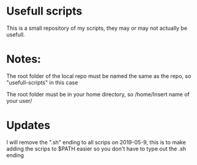 # Usefull scripts
This is a small repository of my scripts, they may or may not actually be usefull. 

# Notes:

The root folder of the local repo must be named the same as the repo, so "usefull-scripts" in this case

The root folder must be in your home directory, so /home/Insert name of your user/

# Updates

I will remove the ".sh" ending to all scrips on 2019-05-9, this is to make adding the scrips to $PATH easier so you don't have to type out the .sh ending
